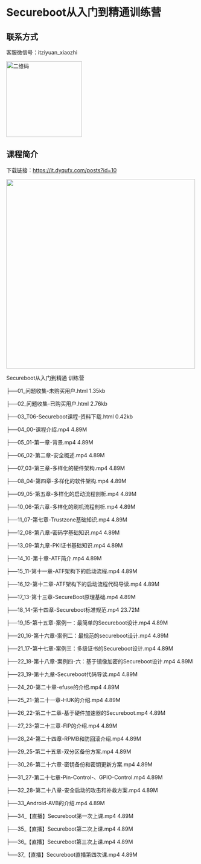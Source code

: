 # Secureboot从入门到精通训练营

## 联系方式

客服微信号：itziyuan_xiaozhi

<img src="https://ziyuanyun.oss-cn-guangzhou.aliyuncs.com/common/20240614073449/666b82192834a.jpg" width="200" height="200" alt="二维码">

## 课程简介

下载链接：https://it.dyqufx.com/posts?id=10

<img src="https://ziyuanyun.oss-cn-guangzhou.aliyuncs.com/yun/20240515151520/6644610811d34.jpg" width="500" alt="">

  Secureboot从入门到精通 训练营



 ├──01_问题收集-未购买用户.html 1.35kb

 ├──02_问题收集-已购买用户.html 2.76kb

 ├──03_T06-Secureboot课程-资料下载.html 0.42kb

 ├──04_00-课程介绍.mp4 4.89M

 ├──05_01-第一章-背景.mp4 4.89M

 ├──06_02-第二章-安全概述.mp4 4.89M

 ├──07_03-第三章-多样化的硬件架构.mp4 4.89M

 ├──08_04-第四章-多样化的软件架构.mp4 4.89M

 ├──09_05-第五章-多样化的启动流程剖析.mp4 4.89M

 ├──10_06-第六章-多样化的刷机流程剖析.mp4 4.89M

 ├──11_07-第七章-Trustzone基础知识.mp4 4.89M

 ├──12_08-第八章-密码学基础知识.mp4 4.89M

 ├──13_09-第九章-PKI证书基础知识.mp4 4.89M

 ├──14_10-第十章-ATF简介.mp4 4.89M

 ├──15_11-第十一章-ATF架构下的启动流程.mp4 4.89M

 ├──16_12-第十二章-ATF架构下的启动流程代码导读.mp4 4.89M

 ├──17_13-第十三章-SecureBoot原理基础.mp4 4.89M

 ├──18_14-第十四章-Secureboot标准规范.mp4 23.72M

 ├──19_15-第十五章-案例一：最简单的Secureboot设计.mp4 4.89M

 ├──20_16-第十六章-案例二：最规范的secureboot设计.mp4 4.89M

 ├──21_17-第十七章-案例三：多级证书的Secureboot设计.mp4 4.89M

 ├──22_18-第十八章-案例四-六：基于镜像加密的Secureboot设计.mp4 4.89M

 ├──23_19-第十九章-Secureboot代码导读.mp4 4.89M

 ├──24_20-第二十章-efuse的介绍.mp4 4.89M

 ├──25_21-第二十一章-HUK的介绍.mp4 4.89M

 ├──26_22-第二十二章-基于硬件加速器的Secureboot.mp4 4.89M

 ├──27_23-第二十三章-FIP的介绍.mp4 4.89M

 ├──28_24-第二十四章-RPMB和防回滚介绍.mp4 4.89M

 ├──29_25-第二十五章-双分区备份方案.mp4 4.89M

 ├──30_26-第二十六章-密钥备份和密钥更新方案.mp4 4.89M

 ├──31_27-第二十七章-Pin-Control-、GPIO-Control.mp4 4.89M

 ├──32_28-第二十八章-安全启动的攻击和补救方案.mp4 4.89M

 ├──33_Android-AVB的介绍.mp4 4.89M

 ├──34_【直播】Secureboot第一次上课.mp4 4.89M

 ├──35_【直播】Secureboot第二次上课.mp4 4.89M

 ├──36_【直播】Secureboot第三次上课.mp4 4.89M

 └──37_【直播】Secureboot直播第四次课.mp4 4.89M

  